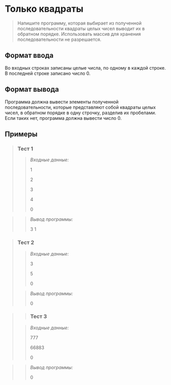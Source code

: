 # Только квадраты

>Напишите программу, которая выбирает из полученной последовательности квадраты целых чисел выводит их в обратном порядке. Использовать массив для хранения последовательности не разрешается.

## Формат ввода

Во входных строках записаны целые числа, по одному в каждой строке. В последней строке записано число 0.
## Формат вывода

Программа должна вывести элементы полученной последовательности, которые представляют собой квадраты целых чисел, в обратном порядке в одну строчку, разделив их пробелами. Если таких нет, программа должна вывести число 0.

 ## Примеры
>
>### **Тест 1**
>
>>*Входные данные:*
>>
>> 
>>
>>1
>>
>>2
>>
>>3
>>
>>4
>>
>>0
>>
>>
>

>>*Вывод программы:*
>>
>> 3 1
>>
>>
>>
>>
>>

>### Тест 2
>
>>*Входные данные:*
>>
>>3
>>
>>5
>> 
>>0
>>
>>
>>
>>
>>
>>
>>
>>
>>
> 
>>*Вывод программы:*
>>
>>
>>
>> 0
>>
>>
>>
>>
>>
>>
>>
>>
>>
>>
>>

> >### Тест 3
>
>>*Входные данные:*
>>
>>777
>>
>>66883
>>
>>0

>>*Вывод программы:*
>>
>>
>> 
>>0


